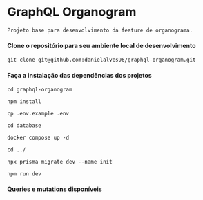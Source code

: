 
# GraphQL Organogram

    Projeto base para desenvolvimento da feature de organograma.

#### Clone o repositório para seu ambiente local de desenvolvimento

    git clone git@github.com:danielalves96/graphql-organogram.git

#### Faça a instalação das dependências dos projetos

    cd graphql-organogram

    npm install
    
    cp .env.example .env
    
    cd database
    
    docker compose up -d
    
    cd ../
    
    npx prisma migrate dev --name init
    
    npm run dev

#### Queries e mutations disponíveis
